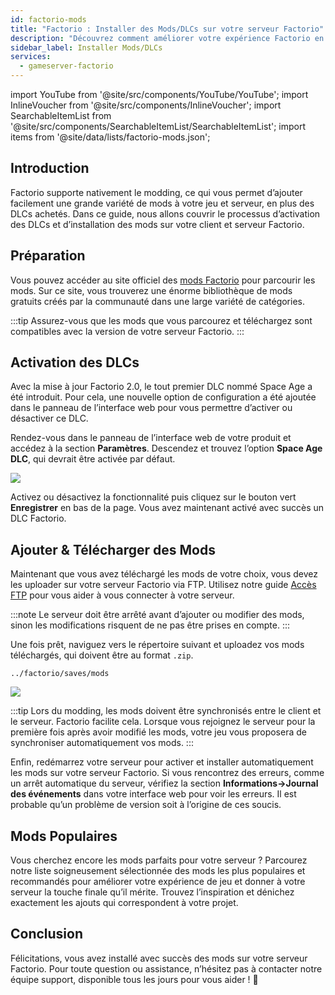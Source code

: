 ```yaml
---
id: factorio-mods
title: "Factorio : Installer des Mods/DLCs sur votre serveur Factorio"
description: "Découvrez comment améliorer votre expérience Factorio en activant les DLCs et en ajoutant des mods pour une expérience personnalisée → En savoir plus maintenant"
sidebar_label: Installer Mods/DLCs
services:
  - gameserver-factorio
---
```


import YouTube from '@site/src/components/YouTube/YouTube';
import InlineVoucher from '@site/src/components/InlineVoucher';
import SearchableItemList from '@site/src/components/SearchableItemList/SearchableItemList';
import items from '@site/data/lists/factorio-mods.json';

## Introduction

Factorio supporte nativement le modding, ce qui vous permet d’ajouter facilement une grande variété de mods à votre jeu et serveur, en plus des DLCs achetés. Dans ce guide, nous allons couvrir le processus d’activation des DLCs et d’installation des mods sur votre client et serveur Factorio.

<InlineVoucher />

## Préparation

Vous pouvez accéder au site officiel des [mods Factorio](https://mods.factorio.com/) pour parcourir les mods. Sur ce site, vous trouverez une énorme bibliothèque de mods gratuits créés par la communauté dans une large variété de catégories.

:::tip
Assurez-vous que les mods que vous parcourez et téléchargez sont compatibles avec la version de votre serveur Factorio.
:::

## Activation des DLCs

Avec la mise à jour Factorio 2.0, le tout premier DLC nommé Space Age a été introduit. Pour cela, une nouvelle option de configuration a été ajoutée dans le panneau de l’interface web pour vous permettre d’activer ou désactiver ce DLC.

<YouTube videoId="i9CuAsCxUsk" imageSrc="https://screensaver01.zap-hosting.com/index.php/s/BRa5saY3L76xe5F/preview" title="Activer le DLC Space Age de Factorio" description="Vous comprenez mieux en voyant les choses en action ? On a ce qu’il vous faut ! Plongez dans notre vidéo qui vous explique tout. Que vous soyez pressé ou que vous préfériez apprendre de manière plus immersive !"/>

Rendez-vous dans le panneau de l’interface web de votre produit et accédez à la section **Paramètres**. Descendez et trouvez l’option **Space Age DLC**, qui devrait être activée par défaut.

![](https://screensaver01.zap-hosting.com/index.php/s/T5G5GrEzwoxM3Xk/preview)

Activez ou désactivez la fonctionnalité puis cliquez sur le bouton vert **Enregistrer** en bas de la page. Vous avez maintenant activé avec succès un DLC Factorio.

## Ajouter & Télécharger des Mods

Maintenant que vous avez téléchargé les mods de votre choix, vous devez les uploader sur votre serveur Factorio via FTP. Utilisez notre guide [Accès FTP](gameserver-ftpaccess.md) pour vous aider à vous connecter à votre serveur.

:::note
Le serveur doit être arrêté avant d’ajouter ou modifier des mods, sinon les modifications risquent de ne pas être prises en compte.
:::

Une fois prêt, naviguez vers le répertoire suivant et uploadez vos mods téléchargés, qui doivent être au format `.zip`.

```
../factorio/saves/mods
```

![](https://screensaver01.zap-hosting.com/index.php/s/APFEnmg29jBCFKn/preview)

:::tip
Lors du modding, les mods doivent être synchronisés entre le client et le serveur. Factorio facilite cela. Lorsque vous rejoignez le serveur pour la première fois après avoir modifié les mods, votre jeu vous proposera de synchroniser automatiquement vos mods.
:::

Enfin, redémarrez votre serveur pour activer et installer automatiquement les mods sur votre serveur Factorio. Si vous rencontrez des erreurs, comme un arrêt automatique du serveur, vérifiez la section **Informations->Journal des événements** dans votre interface web pour voir les erreurs. Il est probable qu’un problème de version soit à l’origine de ces soucis.



## Mods Populaires

Vous cherchez encore les mods parfaits pour votre serveur ? Parcourez notre liste soigneusement sélectionnée des mods les plus populaires et recommandés pour améliorer votre expérience de jeu et donner à votre serveur la touche finale qu’il mérite. Trouvez l’inspiration et dénichez exactement les ajouts qui correspondent à votre projet.

<SearchableItemList items={items} />



## Conclusion

Félicitations, vous avez installé avec succès des mods sur votre serveur Factorio. Pour toute question ou assistance, n’hésitez pas à contacter notre équipe support, disponible tous les jours pour vous aider ! 🙂

<InlineVoucher />